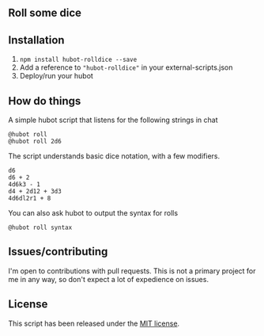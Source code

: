 Roll some dice
---

## Installation

1. `npm install hubot-rolldice --save`
2. Add a reference to `"hubot-rolldice"` in your external-scripts.json
3. Deploy/run your hubot

## How do things

A simple hubot script that listens for the following strings in chat

    @hubot roll
    @hubot roll 2d6

The script understands basic dice notation, with a few modifiers.

    d6
    d6 + 2
    4d6k3 - 1
    d4 + 2d12 + 3d3
    4d6dl2r1 + 8
    
You can also ask hubot to output the syntax for rolls

    @hubot roll syntax

## Issues/contributing

I'm open to contributions with pull requests. This is not a primary project for me in any way, so don't expect a lot of expedience on issues.

## License

This script has been released under the [MIT license](./LICENSE).